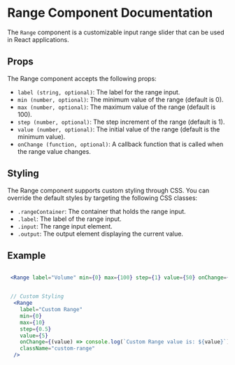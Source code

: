 # Range Component Documentation

The `Range` component is a customizable input range slider that can be used in React applications.

## Props
The Range component accepts the following props:

- `label (string, optional)`: The label for the range input.
- `min (number, optional)`: The minimum value of the range (default is 0).
- `max (number, optional)`: The maximum value of the range (default is 100).
- `step (number, optional)`: The step increment of the range (default is 1).
- `value (number, optional)`: The initial value of the range (default is the minimum value).
- `onChange (function, optional)`: A callback function that is called when the range value changes.

## Styling
The Range component supports custom styling through CSS. You can override the default styles by targeting the following CSS classes:

- `.rangeContainer`: The container that holds the range input.
- `.label`: The label of the range input.
- `.input`: The range input element.
- `.output`: The output element displaying the current value.

## Example

```jsx

 <Range label="Volume" min={0} max={100} step={1} value={50} onChange={handleRangeChange} />


 // Custom Styling
  <Range
    label="Custom Range"
    min={0}
    max={10}
    step={0.5}
    value={5}
    onChange={(value) => console.log(`Custom Range value is: ${value}`)}
    className="custom-range"
  />
```
